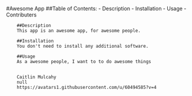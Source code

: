 #Awesome App
        ##Table of Contents:
        - Description
        - Installation
        - Usage
        - Contributers

        ##Description
        This app is an awesome app, for awesome people.

        ##Installation
        You don't need to install any additional software.
        
        ##Usage
        As a awesome people, I want to to do awesome things

        
        Caitlin Mulcahy
        null
        https://avatars1.githubusercontent.com/u/60494585?v=4